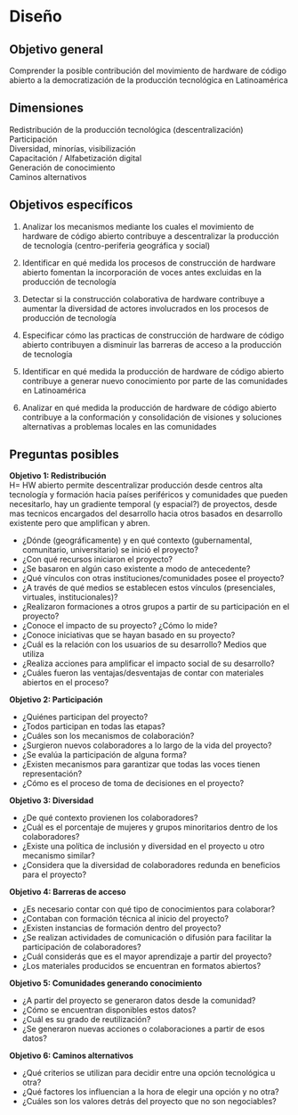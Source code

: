 # Diseño

## Objetivo general

Comprender la posible contribución del movimiento de hardware de código abierto a la democratización de la producción tecnológica en Latinoamérica

## Dimensiones

Redistribución de la producción tecnológica (descentralización)    
Participación    
Diversidad, minorías, visibilización    
Capacitación / Alfabetización digital    
Generación de conocimiento    
Caminos alternativos

## Objetivos específicos

1. Analizar los mecanismos mediante los cuales el movimiento de hardware de código abierto contribuye a descentralizar la producción de tecnología (centro-periferia geográfica y social)

2. Identificar en qué medida los procesos de construcción de hardware abierto fomentan la incorporación de voces antes excluidas en la producción de tecnología

3. Detectar si la construcción colaborativa de hardware contribuye a aumentar la diversidad de actores involucrados en los procesos de producción de tecnología 

4. Especificar cómo las practicas de construcción de hardware de código abierto contribuyen a disminuir las barreras de acceso a la producción de tecnología

5. Identificar en qué medida la producción de hardware de código abierto contribuye a generar nuevo conocimiento por parte de las comunidades en Latinoamérica

6. Analizar en qué medida la producción de hardware de código abierto contribuye a la conformación y consolidación de visiones y soluciones alternativas a problemas locales en las comunidades

## Preguntas posibles

**Objetivo 1: Redistribución**    
H= HW abierto permite descentralizar producción desde centros alta tecnología y formación hacia países periféricos y comunidades que pueden necesitarlo, hay un gradiente temporal (y espacial?) de proyectos, desde mas tecnicos encargados del desarrollo hacia otros basados en desarrollo existente pero que amplifican y abren.

- ¿Dónde (geográficamente) y en qué contexto (gubernamental, comunitario, universitario) se inició el proyecto? 
- ¿Con qué recursos iniciaron el proyecto?
- ¿Se basaron en algún caso existente a modo de antecedente?
- ¿Qué vínculos con otras instituciones/comunidades posee el proyecto?
- ¿A través de qué medios se establecen estos vínculos (presenciales, virtuales, institucionales)?
- ¿Realizaron formaciones a otros grupos a partir de su participación en el proyecto?
- ¿Conoce el impacto de su proyecto? ¿Cómo lo mide? 
- ¿Conoce iniciativas que se hayan basado en su proyecto?
- ¿Cuál es la relación con los usuarios de su desarrollo? Medios que utiliza
- ¿Realiza acciones para amplificar el impacto social de su desarrollo?
- ¿Cuáles fueron las ventajas/desventajas de contar con materiales abiertos en el proceso?

**Objetivo 2: Participación**    
- ¿Quiénes participan del proyecto?
- ¿Todos participan en todas las etapas? 
- ¿Cuáles son los mecanismos de colaboración?
- ¿Surgieron nuevos colaboradores a lo largo de la vida del proyecto?
- ¿Se evalúa la participación de alguna forma?
- ¿Existen mecanismos para garantizar que todas las voces tienen representación?
- ¿Cómo es el proceso de toma de decisiones en el proyecto?

**Objetivo 3: Diversidad**    
- ¿De qué contexto provienen los colaboradores?
- ¿Cuál es el porcentaje de mujeres y grupos minoritarios dentro de los colaboradores?
- ¿Existe una política de inclusión y diversidad en el proyecto u otro mecanismo similar?
- ¿Considera que la diversidad de colaboradores redunda en beneficios para el proyecto?

**Objetivo 4: Barreras de acceso**    
- ¿Es necesario contar con qué tipo de conocimientos para colaborar?
- ¿Contaban con formación técnica al inicio del proyecto?
- ¿Existen instancias de formación dentro del proyecto?
- ¿Se realizan actividades de comunicación o difusión para facilitar la participación de colaboradores?
- ¿Cuál considerás que es el mayor aprendizaje a partir del proyecto?
- ¿Los materiales producidos se encuentran en formatos abiertos?

**Objetivo 5: Comunidades generando conocimiento**    
- ¿A partir del proyecto se generaron datos desde la comunidad?
- ¿Cómo se encuentran disponibles estos datos?
- ¿Cuál es su grado de reutilización?
- ¿Se generaron nuevas acciones o colaboraciones a partir de esos datos?

**Objetivo 6: Caminos alternativos**    
- ¿Qué criterios se utilizan para decidir entre una opción tecnológica u otra?
- ¿Qué factores los influencian a la hora de elegir una opción y no otra?
- ¿Cuáles son los valores detrás del proyecto que no son negociables?
